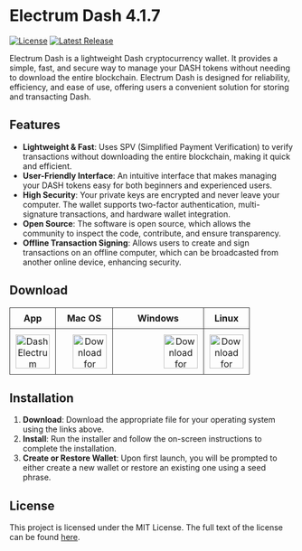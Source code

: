 Electrum Dash 4.1.7
===================
[![License](https://img.shields.io/github/license/Electrum-Digital-Cash/electrum-dash)](https://github.com/Electrum-Digital-Cash/electrum-dash/blob/master/LICENCE)
[![Latest Release](https://img.shields.io/github/v/release/Electrum-Digital-Cash/electrum-dash)](https://github.com/Electrum-Digital-Cash/electrum-dash/releases/tag/v4.1.7)

Electrum Dash is a lightweight Dash cryptocurrency wallet. It provides a simple, fast, and secure way to manage your DASH tokens without needing to download the entire blockchain. Electrum Dash is designed for reliability, efficiency, and ease of use, offering users a convenient solution for storing and transacting Dash.

Features
--------
- **Lightweight & Fast**: Uses SPV (Simplified Payment Verification) to verify transactions without downloading the entire blockchain, making it quick and efficient.
- **User-Friendly Interface**: An intuitive interface that makes managing your DASH tokens easy for both beginners and experienced users.
- **High Security**: Your private keys are encrypted and never leave your computer. The wallet supports two-factor authentication, multi-signature transactions, and hardware wallet integration.
- **Open Source**: The software is open source, which allows the community to inspect the code, contribute, and ensure transparency.
- **Offline Transaction Signing**: Allows users to create and sign transactions on an offline computer, which can be broadcasted from another online device, enhancing security.

<h2>Download</h2>
<table style="width: 100%; border-collapse: collapse; margin: 0 auto;">
  <thead>
    <tr>
      <th style="border: 1px solid #444; padding: 8px; text-align: center;">App</th>
      <th style="border: 1px solid #444; padding: 8px; text-align: center;">Mac OS</th>
      <th style="border: 1px solid #444; padding: 8px; text-align: center;">Windows</th>
      <th style="border: 1px solid #444; padding: 8px; text-align: center;">Linux</th>
    </tr>
  </thead>
  <tbody>
    <tr>
      <td style="border: 1px solid #444; padding: 10px; text-align: center;">
        <a href="your_app_link" rel="nofollow">
          <div style="display: flex; justify-content: center; align-items: center; height: 100%;">
            <img src="https://www.yadawallets.com/wp-content/uploads/2020/10/Dash-Electrum-wallet-logo-300x300.png" alt="Dash Electrum" width="60" style="max-width: 100%;">
          </div>
        </a>
      </td>
      <td style="border: 1px solid #444; padding: 10px; text-align: center;">
        <a href="https://github.com/Electrum-Digital-Cash/electrum-dash/releases/download/v4.1.7/dash-electrum-4.1.7.dmg" rel="nofollow">
          <div style="display: flex; justify-content: center; align-items: center; height: 100%;">
            <img src="https://img.icons8.com/ios-filled/50/808080/mac-os.png" alt="Download for macOS" width="60" style="max-width: 100%; margin-left: 20px;">
          </div>
        </a>
      </td>
      <td style="border: 1px solid #444; padding: 10px; text-align: center;">
        <a href="https://github.com/Electrum-Digital-Cash/electrum-dash/releases/download/v4.1.7/dash-electrum-4.1.7.exe" rel="nofollow">
          <div style="display: flex; justify-content: center; align-items: center; height: 100%;">
            <img src="https://upload.wikimedia.org/wikipedia/commons/5/5f/Windows_logo_-_2012.svg" alt="Download for Windows" width="60" style="max-width: 100%; margin-left: 80px;">
          </div>
        </a>
      </td>
      <td style="border: 1px solid #444; padding: 10px; text-align: center;">
        <a href="https://github.com/Electrum-Digital-Cash/electrum-dash/releases/download/v4.1.7/dash-electrum-4.1.7.AppImage" rel="nofollow">
          <div style="display: flex; justify-content: center; align-items: center; height: 100%;">
            <img src="https://upload.wikimedia.org/wikipedia/commons/3/35/Tux.svg" alt="Download for Linux" width="60" style="max-width: 100%;">
          </div>
        </a>
      </td>
    </tr>
  </tbody>
</table>

Installation
------------
1. **Download**: Download the appropriate file for your operating system using the links above.
2. **Install**: Run the installer and follow the on-screen instructions to complete the installation.
3. **Create or Restore Wallet**: Upon first launch, you will be prompted to either create a new wallet or restore an existing one using a seed phrase.

License
-------
This project is licensed under the MIT License. The full text of the license can be found [here](https://github.com/Electrum-Digital-Cash/electrum-dash/blob/master/LICENCE).
